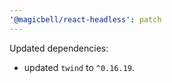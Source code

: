 ```yaml
---
'@magicbell/react-headless': patch
---
```


Updated dependencies:

- updated `twind` to `^0.16.19`.
